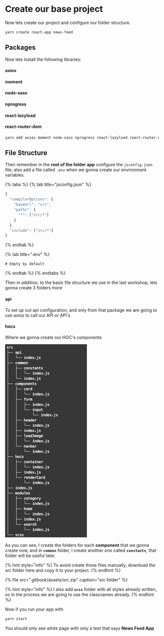 # Create our base project

Now lets create our project and configure our folder structure.

```bash
yarn create react-app news-feed
```

## Packages

Now lets install the following libraries:

#### axios

#### moment

#### node-sass

#### nprogress

#### react-lazyload

#### react-router-dom

```bash
yarn add axios moment node-sass nprogress react-lazyload react-router-dom
```

## File Structure

Then remember in the **root of the folder app** configure the `jsconfig.json` file; also add a file called `.env` when we gonna create our environment variables.

{% tabs %}
{% tab title="jsconfig.json" %}
```javascript
{
  "compilerOptions": {
    "baseUrl": "src",
    "paths": {
      "*": ["src/*"]
    }
  },
  "include": ["src/*"]
}
```
{% endtab %}

{% tab title=".env" %}
```
# Empty by default
```
{% endtab %}
{% endtabs %}

Then in addition, to the basic file structure we use in the last workshop, lets gonna create 3 folders more

#### api

To set up out api configuration, and only from that package we are going to use axios to call our API or API's

#### hocs

Where we gonna create our HOC's components

![src folder file structure](.gitbook/assets/captura-de-pantalla-2019-11-11-a-la-s-10.21.46-a.-m..png)

As you can see, I create the folders for each **component** that we gonna create now, and in **`common`** folder, I create another one called **`constants`**, that folder will be useful later.

{% hint style="info" %}
To avoid create those files manually, download the src folder here and copy it to your project.
{% endhint %}

{% file src=".gitbook/assets/src.zip" caption="src folder" %}

{% hint style="info" %}
I also add **`scss`** folder with all styles already written, so in the process we are going to use the classnames already.
{% endhint %}

Now if you run your app with

```bash
yarn start
```

You should only see white page with only a text that says **News Feed App** 

